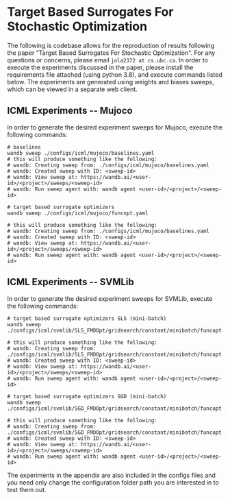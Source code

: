 # Target Based Surrogates For Stochastic Optimization
The following is codebase allows for the reproduction of results following the paper "Target Based Surrogates For Stochastic Optimization". For any questions or concerns, please email ``jola2372 at cs.ubc.ca``. In order to execute the experiments discussed in the paper, please install the requirements file attached (using python 3.8), and execute commands listed below. The experiments are generated using weights and biases sweeps, which can be viewed in a separate web client.

## ICML Experiments -- Mujoco
In order to generate the desired experiment sweeps for Mujoco, execute the following commands:
```
# baselines
wandb sweep ./configs/icml/mujoco/baselines.yaml
# this will produce something like the following:
# wandb: Creating sweep from: ./configs/icml/mujoco/baselines.yaml
# wandb: Created sweep with ID: <sweep-id>
# wandb: View sweep at: https://wandb.ai/<user-id>/<project>/sweeps/<sweep-id>
# wandb: Run sweep agent with: wandb agent <user-id>/<project>/<sweep-id>

# target based surrogate optimizers
wandb sweep ./configs/icml/mujoco/funcopt.yaml

# this will produce something like the following:
# wandb: Creating sweep from: ./configs/icml/mujoco/baselines.yaml
# wandb: Created sweep with ID: <sweep-id>
# wandb: View sweep at: https://wandb.ai/<user-id>/<project>/sweeps/<sweep-id>
# wandb: Run sweep agent with: wandb agent <user-id>/<project>/<sweep-id>

```

## ICML Experiments -- SVMLib
In order to generate the desired experiment sweeps for SVMLib, execute the following commands:
```
# target based surrogate optimizers SLS (mini-batch)
wandb sweep ./configs/icml/svmlib/SLS_FMDOpt/gridsearch/constant/minibatch/funcopt.yaml

# this will produce something like the following:
# wandb: Creating sweep from: ./configs/icml/svmlib/SLS_FMDOpt/gridsearch/constant/minibatch/funcopt.yaml
# wandb: Created sweep with ID: <sweep-id>
# wandb: View sweep at: https://wandb.ai/<user-id>/<project>/sweeps/<sweep-id>
# wandb: Run sweep agent with: wandb agent <user-id>/<project>/<sweep-id>

# target based surrogate optimizers SGD (mini-batch)
wandb sweep ./configs/icml/svmlib/SGD_FMDOpt/gridsearch/constant/minibatch/funcopt.yaml

# this will produce something like the following:
# wandb: Creating sweep from: ./configs/icml/svmlib/SGD_FMDOpt/gridsearch/constant/minibatch/funcopt.yaml
# wandb: Created sweep with ID: <sweep-id>
# wandb: View sweep at: https://wandb.ai/<user-id>/<project>/sweeps/<sweep-id>
# wandb: Run sweep agent with: wandb agent <user-id>/<project>/<sweep-id>

```
The experiments in the appendix are also included in the configs files and you need only change the configuration folder path you are interested in to test them out.
